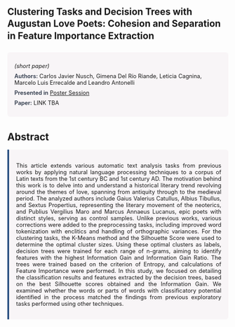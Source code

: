 
<style>    
    h2 {
        margin-top: 0;
        margin-bottom: 1.5rem;
        line-height: 1.3;
    }
    
    h3 {
        margin-top: 2rem;
        margin-bottom: 1rem;
        font-size: 1.4rem;
        font-weight:bold;
    }
    
    .metadata {
        background-color: rgba(96,24,67,0.03);
        padding: 1rem;
        font-size:0.8rem;
        border-radius: 6px;
        margin-bottom: 2rem;
    }
    
    .metadata p {
        margin: 0.5rem 0;
    }
    
    .abstract {
        text-align: justify;
        font-size:0.8rem;
        padding: 1rem;
        background-color: rgba(96,24,67,0.03);
        border-left: 4px solid #2c5282;
        border-radius: 0 6px 6px 0;
    }
    
    strong {
        color: #2d3748;
        font-weight: 600;
    }
</style>
<main role="main">
<h2>Clustering Tasks and Decision Trees with Augustan Love Poets: Cohesion and Separation in Feature Importance Extraction</h2>

<section class="metadata">
<p style='font-size:0.8rem'><i>(short paper)</i></p>
<p><strong>Authors:</strong> Carlos Javier Nusch, Gimena Del Río Riande, Leticia Cagnina, Marcelo Luis Errecalde and Leandro Antonelli</p>
<p><strong>Presented in</strong> <a href="/programme/#postersession">Poster Session</a></p>
<p><strong>Paper:</strong> LINK TBA</p>
</section>

<section>
<h3>Abstract</h3>
<div class="abstract">
<p>This article extends various automatic text analysis tasks from previous works by applying natural language processing techniques to a corpus of Latin texts from the 1st century BC and 1st century AD. The motivation behind this work is to delve into and understand a historical literary trend revolving around the themes of love, spanning from antiquity through to the medieval period. The analyzed authors include Gaius Valerius Catullus, Albius Tibullus, and Sextus Propertius, representing the literary movement of the neoterics, and Publius Vergilius Maro and Marcus Annaeus Lucanus, epic poets with distinct styles, serving as control samples. Unlike previous works, various corrections were added to the preprocessing tasks, including improved word tokenization with enclitics and handling of orthographic variances. For the clustering tasks, the K-Means method and the Silhouette Score were used to determine the optimal cluster sizes. Using these optimal clusters as labels, decision trees were trained for each range of n-grams, aiming to identify features with the highest Information Gain and Information Gain Ratio. The trees were trained based on the criterion of Entropy, and calculations of Feature Importance were performed. In this study, we focused on detailing the classification results and features extracted by the decision trees, based on the best Silhouette scores obtained and the Information Gain. We examined whether the words or parts of words with classificatory potential identified in the process matched the findings from previous exploratory tasks performed using other techniques.</p>
</div>
</section>
</main>